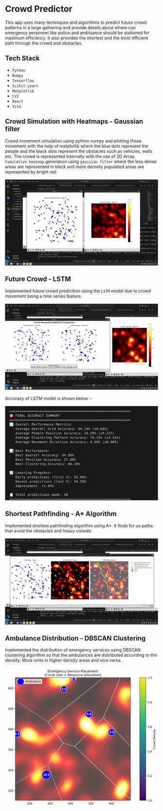 # Crowd Predictor
This app uses many techniques and algorithms to predict future crowd patterns in a large gathering and provide details about where can emergency personnel like police and ambluance should be stationed for maximum efficiency. It also provides the shortest and the most efficient path through the crowd and obstacles.

## Tech Stack
- `Python`
- `Numpy`
- `Tensorflow`
- `Scikit-Learn`
- `Matplotlib`
- `CV2`
- `React`
- `Vite`

## Crowd Simulation with Heatmaps - Gaussian filter
Crowd movement simulation using python numpy and plotting those movement with the help of matplotlib where the blue dots represent the people and the black dots represent the obstacles such as vehicles, walls etc. The crowd is represented internally with the use of 2D Array. `Cumulative heatmap` generation using `gaussian filter` where the less dense areas are represented in black and more densely populated areas are represented by bright red.<br><br>
![Simulation heatmap](images/simulation-heatmap.png)

## Future Crowd - LSTM
Implemented future crowd predicition using the `LSTM` model due to crowd movement being a time series feature.<br><br>
![Future crowd](images/future-crowd.png)<br><br>
Accuracy of LSTM model is shown below :-<br><br>
![LSTM Accuracy](images/accuracy-lstm.png)

## Shortest Pathfinding - A* Algorithm
Implemented shortest pathfinding algorithm using A*. It finds for us paths that avoid the obstacles and heavy crowds.<br><br>
![Pathfinding](images/shortest-path.png)

## Ambulance Distribution - DBSCAN Clustering
Implemented the distribution of emergency services using DBSCAN clustering algorithm so that the ambulances are distributed according to the density. More units in higher density areas and vice versa.<br><br>
![Ambulance1](images/ambulance1.jpeg)


